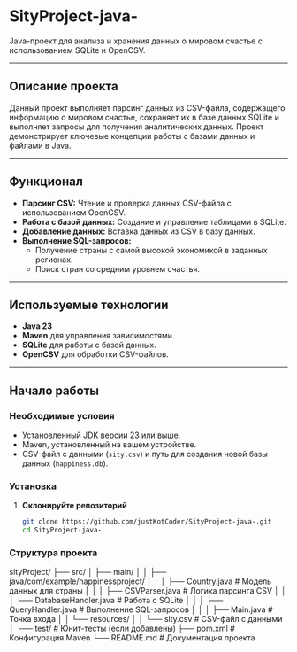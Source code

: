 # SityProject-java-

Java-проект для анализа и хранения данных о мировом счастье с использованием SQLite и OpenCSV.

---

## Описание проекта

Данный проект выполняет парсинг данных из CSV-файла, содержащего информацию о мировом счастье, сохраняет их в базе данных SQLite и выполняет запросы для получения аналитических данных. Проект демонстрирует ключевые концепции работы с базами данных и файлами в Java.

---

## Функционал

- **Парсинг CSV:** Чтение и проверка данных CSV-файла с использованием OpenCSV.
- **Работа с базой данных:** Создание и управление таблицами в SQLite.
- **Добавление данных:** Вставка данных из CSV в базу данных.
- **Выполнение SQL-запросов:** 
  - Получение страны с самой высокой экономикой в заданных регионах.
  - Поиск стран со средним уровнем счастья.

---

## Используемые технологии

- **Java 23**  
- **Maven** для управления зависимостями.  
- **SQLite** для работы с базой данных.  
- **OpenCSV** для обработки CSV-файлов.  

---

## Начало работы

### Необходимые условия

- Установленный JDK версии 23 или выше.
- Maven, установленный на вашем устройстве.
- CSV-файл с данными (`sity.csv`) и путь для создания новой базы данных (`happiness.db`).

### Установка

1. **Склонируйте репозиторий**
   ```bash
   git clone https://github.com/justKotCoder/SityProject-java-.git
   cd SityProject-java-


### Структура проекта

sityProject/
├── src/
│   ├── main/
│   │   ├── java/com/example/happinessproject/
│   │   │   ├── Country.java           # Модель данных для страны
│   │   │   ├── CSVParser.java         # Логика парсинга CSV
│   │   │   ├── DatabaseHandler.java   # Работа с SQLite
│   │   │   ├── QueryHandler.java      # Выполнение SQL-запросов
│   │   │   ├── Main.java              # Точка входа
│   │   └── resources/
│   │       └── sity.csv               # CSV-файл с данными
│   └── test/                          # Юнит-тесты (если добавлены)
├── pom.xml                            # Конфигурация Maven
└── README.md                          # Документация проекта




